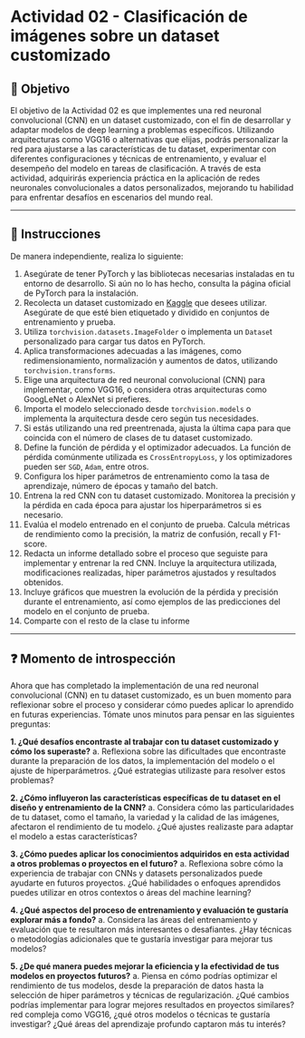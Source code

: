 # **Actividad 02 - Clasificación de imágenes sobre un dataset customizado**

## 🎯 **Objetivo**
El objetivo de la Actividad 02 es que implementes una red neuronal convolucional (CNN) en un dataset customizado, con el fin de desarrollar y adaptar modelos de deep learning a problemas específicos. Utilizando arquitecturas como VGG16 o alternativas que elijas, podrás personalizar la red para ajustarse a las características de tu dataset, experimentar con diferentes configuraciones y técnicas de entrenamiento, y evaluar el desempeño del modelo en tareas de clasificación. A través de esta actividad, adquirirás experiencia práctica en la aplicación de redes neuronales convolucionales a datos personalizados, mejorando tu habilidad para enfrentar desafíos en escenarios del mundo real.

---

## 📑 Instrucciones
De manera independiente, realiza lo siguiente:

1.	Asegúrate de tener PyTorch y las bibliotecas necesarias instaladas en tu entorno de desarrollo. Si aún no lo has hecho, consulta la página oficial de PyTorch para la instalación.
2.	Recolecta un dataset customizado en [Kaggle](https://www.kaggle.com/) que desees utilizar. Asegúrate de que esté bien etiquetado y dividido en conjuntos de entrenamiento y prueba.
3.	Utiliza ```torchvision.datasets.ImageFolder``` o implementa un ```Datase```t personalizado para cargar tus datos en PyTorch.
4.	Aplica transformaciones adecuadas a las imágenes, como redimensionamiento, normalización y aumentos de datos, utilizando ```torchvision.transforms```.
5.	Elige una arquitectura de red neuronal convolucional (CNN) para implementar, como VGG16, o considera otras arquitecturas como GoogLeNet o AlexNet si prefieres.
6.	Importa el modelo seleccionado desde ```torchvision.models``` o implementa la arquitectura desde cero según tus necesidades.
7.	Si estás utilizando una red preentrenada, ajusta la última capa para que coincida con el número de clases de tu dataset customizado.
8.	Define la función de pérdida y el optimizador adecuados. La función de pérdida comúnmente utilizada es ```CrossEntropyLoss```, y los optimizadores pueden ser ```SGD```, ```Adam```, entre otros.
9.	Configura los hiper parámetros de entrenamiento como la tasa de aprendizaje, número de épocas y tamaño del batch.
10.	Entrena la red CNN con tu dataset customizado. Monitorea la precisión y la pérdida en cada época para ajustar los hiperparámetros si es necesario.
11.	Evalúa el modelo entrenado en el conjunto de prueba. Calcula métricas de rendimiento como la precisión, la matriz de confusión, recall y F1-score.
12.	Redacta un informe detallado sobre el proceso que seguiste para implementar y entrenar la red CNN. Incluye la arquitectura utilizada, modificaciones realizadas, hiper parámetros ajustados y resultados obtenidos.
13.	Incluye gráficos que muestren la evolución de la pérdida y precisión durante el entrenamiento, así como ejemplos de las predicciones del modelo en el conjunto de prueba.
14.	Comparte con el resto de la clase tu informe



---

## ❓ **Momento de introspección**

Ahora que has completado la implementación de una red neuronal convolucional (CNN) en tu dataset customizado, es un buen momento para reflexionar sobre el proceso y considerar cómo puedes aplicar lo aprendido en futuras experiencias. Tómate unos minutos para pensar en las siguientes preguntas:

**1.	¿Qué desafíos encontraste al trabajar con tu dataset customizado y cómo los superaste?**
a.	Reflexiona sobre las dificultades que encontraste durante la preparación de los datos, la implementación del modelo o el ajuste de hiperparámetros. ¿Qué estrategias utilizaste para resolver estos problemas?

**2.	¿Cómo influyeron las características específicas de tu dataset en el diseño y entrenamiento de la CNN?**
a.	Considera cómo las particularidades de tu dataset, como el tamaño, la variedad y la calidad de las imágenes, afectaron el rendimiento de tu modelo. ¿Qué ajustes realizaste para adaptar el modelo a estas características?

**3.	¿Cómo puedes aplicar los conocimientos adquiridos en esta actividad a otros problemas o proyectos en el futuro?**
a.	Reflexiona sobre cómo la experiencia de trabajar con CNNs y datasets personalizados puede ayudarte en futuros proyectos. ¿Qué habilidades o enfoques aprendidos puedes utilizar en otros contextos o áreas del machine learning?

**4.	¿Qué aspectos del proceso de entrenamiento y evaluación te gustaría explorar más a fondo?**
a.	Considera las áreas del entrenamiento y evaluación que te resultaron más interesantes o desafiantes. ¿Hay técnicas o metodologías adicionales que te gustaría investigar para mejorar tus modelos?

**5.	¿De qué manera puedes mejorar la eficiencia y la efectividad de tus modelos en proyectos futuros?**
a.	Piensa en cómo podrías optimizar el rendimiento de tus modelos, desde la preparación de datos hasta la selección de hiper parámetros y técnicas de regularización. ¿Qué cambios podrías implementar para lograr mejores resultados en proyectos similares?
red compleja como VGG16, ¿qué otros modelos o técnicas te gustaría investigar? ¿Qué áreas del aprendizaje profundo captaron más tu interés?






